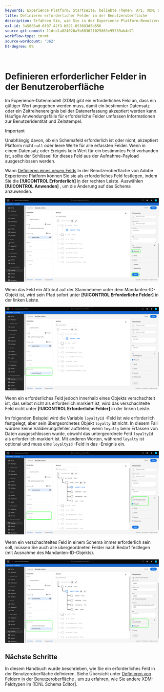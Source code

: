 ```yaml
---
keywords: Experience Platform; Startseite; beliebte Themen; API; XDM; XDM; XDM-System; Experience-Datenmodell; Datenmodell; ui; Workspace; erforderlich; Feld;
title: Definieren erforderlicher Felder in der Benutzeroberfläche
description: Erfahren Sie, wie Sie in der Experience Platform-Benutzeroberfläche ein erforderliches XDM-Feld definieren.
exl-id: 3a5885a0-6f07-42f3-b521-053083d5b556
source-git-commit: 11dcb1a824020a5b803621025863e95539ab4d71
workflow-type: tm+mt
source-wordcount: '362'
ht-degree: 0%

---
```


# Definieren erforderlicher Felder in der Benutzeroberfläche

Im Experience-Datenmodell (XDM) gibt ein erforderliches Feld an, dass ein gültiger Wert angegeben werden muss, damit ein bestimmter Datensatz oder ein Zeitreihenereignis bei der Datenerfassung akzeptiert werden kann. Häufige Anwendungsfälle für erforderliche Felder umfassen Informationen zur Benutzeridentität und Zeitstempel.

>[!IMPORTANT]
>
>Unabhängig davon, ob ein Schemafeld erforderlich ist oder nicht, akzeptiert Platform nicht `null` oder leere Werte für alle erfassten Felder. Wenn in einem Datensatz oder Ereignis kein Wert für ein bestimmtes Feld vorhanden ist, sollte der Schlüssel für dieses Feld aus der Aufnahme-Payload ausgeschlossen werden.

Wann [Definieren eines neuen Felds](./overview.md#define) In der Benutzeroberfläche von Adobe Experience Platform können Sie sie als erforderliches Feld festlegen, indem Sie die **[!UICONTROL Erforderlich]** in der rechten Leiste. Auswählen **[!UICONTROL Anwenden]** , um die Änderung auf das Schema anzuwenden.

![Erforderliches Kontrollkästchen](../../images/ui/fields/required/root.png)

Wenn das Feld ein Attribut auf der Stammebene unter dem Mandanten-ID-Objekt ist, wird sein Pfad sofort unter **[!UICONTROL Erforderliche Felder]** in der linken Leiste.

![Erforderliches Feld auf Stammebene](../../images/ui/fields/required/applied.png)

Wenn ein erforderliches Feld jedoch innerhalb eines Objekts verschachtelt ist, das selbst nicht als erforderlich markiert ist, wird das verschachtelte Feld nicht unter **[!UICONTROL Erforderliche Felder]** in der linken Leiste.

Im folgenden Beispiel wird die Variable `loyaltyId` -Feld ist wie erforderlich festgelegt, aber sein übergeordnetes Objekt `loyalty` ist nicht. In diesem Fall würden keine Validierungsfehler auftreten, wenn `loyalty` beim Erfassen von Daten ausgeschlossen wurde, obwohl das untergeordnete Feld `loyaltyId` als erforderlich markiert ist. Mit anderen Worten, während `loyalty` ist optional und muss eine `loyaltyId` -Feld in das -Ereignis ein.

![Verschachteltes erforderliches Feld](../../images/ui/fields/required/nested.png)

Wenn ein verschachteltes Feld in einem Schema immer erforderlich sein soll, müssen Sie auch alle übergeordneten Felder nach Bedarf festlegen (mit Ausnahme des Mandanten-ID-Objekts).

![Übergeordnete und untergeordnete erforderliche Felder](../../images/ui/fields/required/parent-and-child.png)

## Nächste Schritte

In diesem Handbuch wurde beschrieben, wie Sie ein erforderliches Feld in der Benutzeroberfläche definieren. Siehe Übersicht unter [Definieren von Feldern in der Benutzeroberfläche](./overview.md#special) , um zu erfahren, wie Sie andere XDM-Feldtypen im [!DNL Schema Editor].
